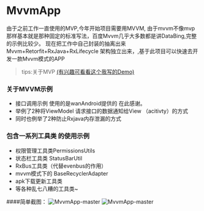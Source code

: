 # MvvmApp
由于之前工作一直使用的MVP,今年开始项目需要用MVVM,  由于mvvm不像mvp那样基本就是那种固定的标准写法，百度Mvvm几乎大多数都是讲DataBing,完整的示例比较少。
现在把工作中自己封装的抽离出来  Mvvm+Retorfit+RxJava+RxLifecycle 架构独立出来，,基于此项目可以快速去开发一款Mvvm模式的APP


 >  tips:关于MVP  [(有兴趣可看看这个我写的Demo)](https://github.com/yezihengok/MVP-Rxjava2-Retrofit2-Dagger2)


### 关于MVVM示例
 * 接口调用示例 使用的是wanAndroid提供的 在此感谢。
 * 举例了2种将ViewModel 请求接口的数据通知给View （acitivty）的方式
 * 同时也例举了2种防止Rxjava内存泄漏的方式
 
### 包含一系列工具类 的使用示例
 * 权限管理工具类PermissionsUtils
 * 状态栏工具类 StatusBarUtil
 * RxBus工具类（代替evenbus的作用）
 * mvvm模式下的 BaseRecyclerAdapter
 * apk下载更新工具类
 * 等各种乱七八糟的工具类~ 



####简单截图：
![MvvmApp-master](https://github.com/yezihengok/Doutu-master/blob/master/screenshots/device-1.png)
![MvvmApp-master](https://github.com/yezihengok/Doutu-master/blob/master/screenshots/device-2.png)

